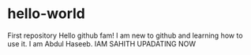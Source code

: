 # hello-world
First repository
Hello github fam! I am new to github and learning how to use it.
I am Abdul Haseeb.
IAM SAHITH UPADATING NOW

